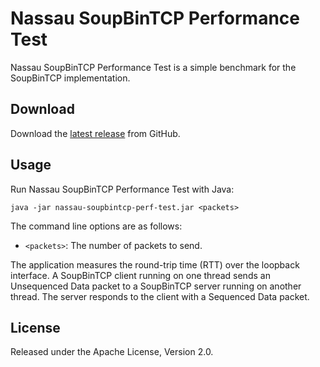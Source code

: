 Nassau SoupBinTCP Performance Test
==================================

Nassau SoupBinTCP Performance Test is a simple benchmark for the SoupBinTCP
implementation.


Download
--------

Download the [latest release][] from GitHub.

  [latest release]: https://github.com/paritytrading/nassau/releases/latest


Usage
-----

Run Nassau SoupBinTCP Performance Test with Java:

    java -jar nassau-soupbintcp-perf-test.jar <packets>

The command line options are as follows:

- `<packets>`: The number of packets to send.

The application measures the round-trip time (RTT) over the loopback
interface. A SoupBinTCP client running on one thread sends an Unsequenced
Data packet to a SoupBinTCP server running on another thread. The server
responds to the client with a Sequenced Data packet.


License
-------

Released under the Apache License, Version 2.0.
